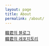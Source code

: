 ```yaml
---
layout: page
title: About
permalink: /about/
---
```


[韓君의 블로그](https://www.ihangoon.com)  
[韓君의 레포지토리](https://ihangoon.github.io)
